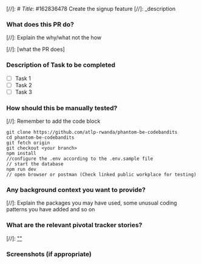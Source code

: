 [//]: # _Title_: #162836478 Create the signup feature
[//]: \_description

### What does this PR do?

[//]: Explain the why/what not the how

[//]: [what the PR does]

### Description of Task to be completed

- [ ] Task 1
- [ ] Task 2
- [ ] Task 3

### How should this be manually tested?

[//]: Remember to add the code block

```
git clone https://github.com/atlp-rwanda/phantom-be-codebandits
cd phantom-be-codebandits
git fetch origin
git checkout <your branch>
npm install
//configure the .env according to the .env.sample file
// start the database
npm run dev
// open browser or postman (Check linked public workplace for testing)
```

### Any background context you want to provide?

[//]: Explain the packages you may have used, some unusual coding patterns you have added and so on

### What are the relevant pivotal tracker stories?

[//]: ["<Trello card id>"](<"Trello card url">)

### Screenshots (if appropriate)
